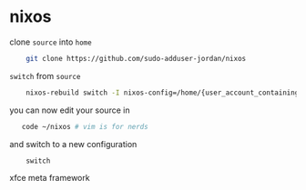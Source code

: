 # nixos 

clone `source` into `home`

```sh
    git clone https://github.com/sudo-adduser-jordan/nixos
```
`switch` from `source`

```sh
    nixos-rebuild switch -I nixos-config=/home/{user_account_containing source}/nixos/configuration.nix
```

you can now edit your source in 

```sh
   code ~/nixos # vim is for nerds
```
and switch to a new configuration

```sh
    switch
```

xfce meta framework
